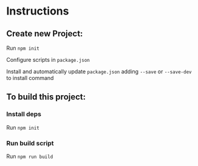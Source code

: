 
# Instructions 

## Create new Project: 
Run `npm init`

Configure scripts in `package.json`

Install and automatically update `package.json` adding `--save` or `--save-dev` to install command 


## To build this project: 

### Install deps
Run `npm init`


### Run build script
Run `npm run build`